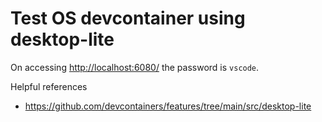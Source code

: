 # Test OS devcontainer using desktop-lite

On accessing <http://localhost:6080/> the password is `vscode`.

Helpful references

* https://github.com/devcontainers/features/tree/main/src/desktop-lite
